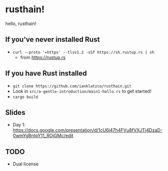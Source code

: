 # rusthain!
hello, rusthain!

## If you've never installed Rust

- `curl --proto '=https' --tlsv1.2 -sSf https://sh.rustup.rs | sh`
    - from https://rustup.rs 

## If you have Rust installed
- `git clone https://github.com/ianklatzco/rusthain.git`
- Look in `src/a-gentle-introduction/main1-hello.rs` to get started!
- `cargo build`

## Slides
- Day 1: https://docs.google.com/presentation/d/1cU6j47h4FVu8fVXJTj4DzaD-0wmYgBntpY11_ROjGMc/edit

## TODO 
- Dual license
